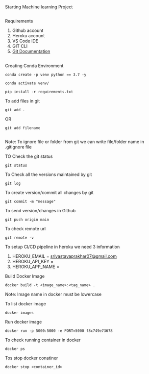 ###

Starting Machine learning Project

##

Requirements 

1. Github account 
2. Heroku account
3. VS Code IDE
4. GIT CLI
5. [Git Documentation](https://git-scm.com/docs/gittutorial)

##
Creating Conda Environment

```
conda create -p venv python == 3.7 -y
```

```
conda activate venv/
```

```
pip install -r requirements.txt
```

To add files in git

```
git add . 
```

OR

```
git add filename
```

##
Note: To ignore file or folder from git we can write file/folder name in .gitignore file

TO Check the git status 

```
git status
```

To Check all the versions maintained by git 

```
git log
```

To create version/commit all changes by git

```
git commit -m "message"
```

To send version/changes in Github

```
git push origin main
```

To check remote url

```
git remote -v
```

To setup CI/CD pipeline in heroku we need 3 information

1. HEROKU_EMAIL = srivastavaprakhar07@gmail.com
2. HEROKU_API_KEY = 
3. HEROKU_APP_NAME = 

Build Docker Image

```
docker build -t <image_name>:<tag_name> .
```
Note:  Image name in docker must be lowercase

To list docker image

```
docker images
```

Run docker image

```
docker run -p 5000:5000 -e PORT=5000 f8c749e73678
```

To check running container in docker

```
docker ps
```

Tos stop docker conatiner

```
docker stop <container_id>
```


